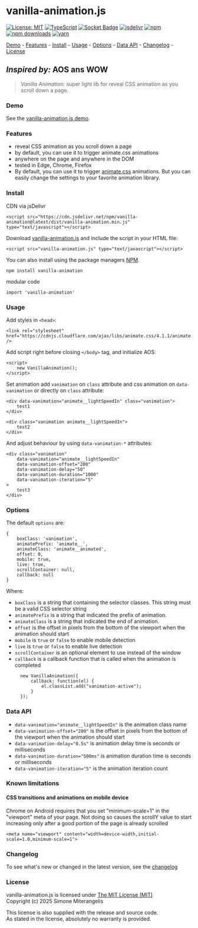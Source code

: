 # vanilla-animation.js #

[![License: MIT](https://img.shields.io/badge/License-MIT-green.svg)](https://opensource.org/licenses/MIT)
[![TypeScript](https://img.shields.io/badge/%3C%2F%3E-TypeScript-%230074c1.svg)](http://www.typescriptlang.org/)
[![Socket Badge](https://socket.dev/api/badge/npm/package/vanilla-animation)](https://socket.dev/npm/package/vanilla-animation)
[![jsdelivr](https://data.jsdelivr.com/v1/package/npm/vanilla-animation/badge)](https://www.jsdelivr.com/package/npm/vanilla-animation)
[![npm](https://img.shields.io/npm/v/vanilla-animation.svg?logo=npm&logoColor=fff&label=npm)](https://www.npmjs.com/package/vanilla-animation)
[![npm downloads](https://img.shields.io/npm/dm/vanilla-animation.svg?style=flat-square)](https://www.npmjs.com/package/vanilla-animation)
[![yarn](https://img.shields.io/npm/v/vanilla-animation.svg?logo=yarn&logoColor=fff&label=yarn)](https://yarnpkg.com/package?name=vanilla-animation)

[Demo](#demo) - [Features](#features) - [Install](#install) - [Usage](#usage) - [Options](#options) - [Data API](#data-api) -  [Changelog](#changelog) - [License](#license)

## *Inspired by:* AOS ans WOW

> *Vanilla Animation:* super light lib for reveal CSS animation as you scroll down a page.

### Demo

See the [vanilla-animation.js demo](https://codepen.io/mitera/pen/azOdmrv).

### Features

- reveal CSS animation as you scroll down a page
- by default, you can use it to trigger animate.css animations
- anywhere on the page and anywhere in the DOM
- tested in Edge, Chrome, Firefox
- By default, you can use it to trigger [animate.css](https://animate.style) animations. But you can easily change the settings to your favorite animation library.

### Install

CDN via jsDelivr

    <script src="https://cdn.jsdelivr.net/npm/vanilla-animation@latest/dist/vanilla-animation.min.js" type="text/javascript"></script>

Download [vanilla-animation.js](https://github.com/mitera/vanilla-animation/blob/master/vanilla-animation.js) and include the script in your HTML file:

	<script src="vanilla-animation.js" type="text/javascript"></script>

You can also install using the package managers [NPM](https://www.npmjs.com/package/vanilla-animation).

    npm install vanilla-animation

modular code

    import 'vanilla-animation'

### Usage

Add styles in `<head>`:
    
    <link rel="stylesheet" href="https://cdnjs.cloudflare.com/ajax/libs/animate.css/4.1.1/animate.min.css" />

Add script right before closing `</body>` tag, and initialize AOS:

    <script>
        new VanillaAnimation();
    </script>

Set animation add `vanimation` on `class` attribute and css animation on `data-vanimation` or directly on `class` attribute:

    <div data-vanimation="animate__lightSpeedIn" class="vanimation">
        test1
    </div>

    <div class="vanimation animate__lightSpeedIn">
        test2
    </div>

And adjust behaviour by using `data-vanimation-*` attributes:

    <div class="vanimation"
        data-vanimation="animate__lightSpeedIn"
        data-vanimation-offset="200"
        data-vanimation-delay="50"
        data-vanimation-duration="1000"
        data-vanimation-iteration="5"
    >
        test3
    </div>

### Options

The default `options` are:

    {
        boxClass: 'vanimation',
        animatePrefix: 'animate__',
        animateClass: 'animate__animated',
        offset: 0,
        mobile: true,
        live: true,
        scrollContainer: null,
        callback: null
    }

Where:

- `boxClass` is a string that containing the selector classes. This string must be a valid CSS selector string
- `animatePrefix` is a string that indicated the prefix of animation.
- `animateClass` is a string that indicated the end of animation.
- `offset` is the offset in pixels from the bottom of the viewport when the animation should start
- `mobile` is `true` or `false` to enable mobile detection
- `live` is `true` or `false` to enable live detection
- `scrollContainer` is an optional element to use instead of the window
- `callback` is a callback function that is called when the animation is completed
  ```
    new VanillaAnimation({
        callback: function(el) {
            el.classList.add("vanimation-active");
        }
    });
  ```
### Data API

- `data-vanimation="animate__lightSpeedIn"` is the animation class name
- `data-vanimation-offset="200"` is the offset in pixels from the bottom of the viewport when the animation should start
- `data-vanimation-delay="0.5s"` is animation delay time is seconds or milliseconds
- `data-vanimation-duration="500ms"` is animation duration time is seconds or milliseconds
- `data-vanimation-iteration="5"` is the animation iteration count

### Known limitations

#### CSS transitions and animations on mobile device

Chrome on Android requires that you set "minimum-scale=1" in the "viewport" meta of your page.
Not doing so causes the scrollY value to start increasing only after a good portion of the page is already scrolled

    <meta name="viewport" content="width=device-width,initial-scale=1.0,minimum-scale=1">

### Changelog

To see what's new or changed in the latest version, see the [changelog](https://github.com/mitera/vanilla-animation/blob/master/CHANGELOG.md)

### License

vanilla-animation.js is licensed under [The MIT License (MIT)](http://opensource.org/licenses/MIT)
<br/>Copyright (c) 2025 Simone Miterangelis

This license is also supplied with the release and source code.
<br/>As stated in the license, absolutely no warranty is provided.